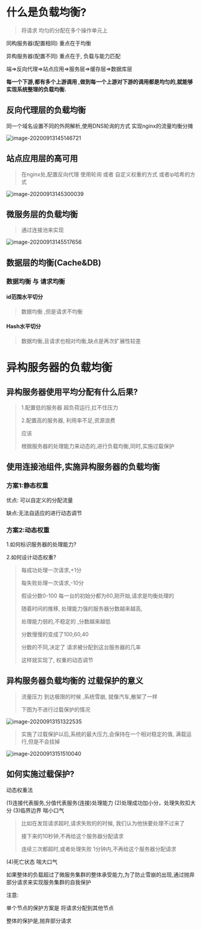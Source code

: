 # 什么是负载均衡?

> 将请求 均匀的分配在多个操作单元上

同构服务器(配置相同) 重点在于均衡

异构服务器(配置不同) 重点在于, 负载与能力匹配



端=>反向代理=>站点应用=>服务层=>缓存层=>数据库层

**每一个下游,都有多个上游调用 ,做到每一个上游对下游的调用都是均匀的,就能够实现系统整理的负载均衡.**



## 反向代理层的负载均衡

同一个域名设置不同的外网解析,使用DNS轮询的方式  实现nginx的流量均衡分摊



![image-20200913145146721](D:\code\PHPWiki\架构设计\必须搞定负载均衡.assets\image-20200913145146721.png)

## 站点应用层的高可用

> 在nginx处,配置反向代理    使用轮询 或者 自定义权重的方式  或者ip哈希的方式 

![image-20200913145300039](D:\code\PHPWiki\架构设计\必须搞定负载均衡.assets\image-20200913145300039.png)



## 微服务层的负载均衡

> 通过连接池来实现

![image-20200913145517656](D:\code\PHPWiki\架构设计\必须搞定负载均衡.assets\image-20200913145517656.png)



## 数据层的均衡(Cache&DB)

### 数据均衡 与 请求均衡

#### id范围水平切分

> 数据均衡 ,但是请求不均衡

#### Hash水平切分

> 数据均衡,且请求也相对均衡,缺点是再次扩展性较差

### 

# 异构服务器的负载均衡

## 异构服务器使用平均分配有什么后果?

> 1.配置低的服务器   超负荷运行,扛不住压力
>
> 2.配置高的服务器, 利用率不足,资源浪费
>
> 应该
>
> 根据服务器的处理能力来动态的,进行负载均衡,同时,实施过载保护

## 使用连接池组件,实施异构服务器的负载均衡 

### 方案1:静态权重

优点: 可以自定义的分配流量

缺点:无法自适应的进行动态调节 	



### 方案2:动态权重

1.如何标识服务器的处理能力?

2.如何设计动态权重?

> 每成功处理一次请求,+1分
>
> 每失败处理一次请求,-10分
>
> 假设分数0-100    每一台的初始分都为60,刚开始,请求是均衡处理的
>
> 随着时间的推移, 处理能力强的服务器分数越来越高,
>
> 处理能力弱的,不稳定的 ,分数越来越低 
>
> 分数慢慢的变成了100,60,40
>
> 分数的不同,决定了 请求被分配到这台服务器的几率
>
> 这样就实现了, 权重的动态调节

## 异构服务器负载均衡的 过载保护的意义

> 流量压力 到达极限的时候  ,系统雪崩, 就像汽车,散架了一样
>
> 下图为不进行过载保护的情况

![image-20200913151322535](D:\code\PHPWiki\架构设计\必须搞定负载均衡.assets\image-20200913151322535.png)

>  实施了过载保护以后,系统的最大压力,会保持在一个相对稳定的值, 满载运行,但是不会挂掉

![image-20200913151510040](D:\code\PHPWiki\架构设计\必须搞定负载均衡.assets\image-20200913151510040.png)

## 如何实施过载保护?

动态权重法

(1)连接代表服务,分值代表服务(连接)处理能力
(2)处理成功加小分，处理失败扣大分
(3)临界边界 喘小口气

> 比如在发现请求超时,请求失败的的时候, 我们认为他快要处理不过来了
>
> 接下来的10秒钟,不再给这个服务器分配请求
>
> 连续三次都超时,或者处理失败   1分钟内,不再给这个服务器分配请求

(4)死亡状态 喘大口气



如果整体的负载超过了微服务集群的整体承受能力,为了防止雪崩的出现,通过抛弃部分请求来实现服务集群的自我保护

注意:

单个节点的保护方案是  将请求分配到其他节点

整体的保护是,抛弃部分请求